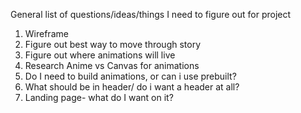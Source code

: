 General list of questions/ideas/things I need to figure out for project

1. Wireframe
2. Figure out best way to move through story
3. Figure out where animations will live
4. Research Anime vs Canvas for animations 
5. Do I need to build animations, or can i use prebuilt?
6. What should be in header/ do i want a header at all?
7. Landing page- what do I want on it?
